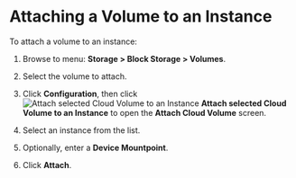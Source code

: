 # Attaching a Volume to an Instance

To attach a volume to an instance:

1.  Browse to menu: **Storage > Block Storage > Volumes**.

2.  Select the volume to attach.

3.  Click **Configuration**, then click ![Attach selected Cloud Volume to an Instance](../images/volume-icon.png) **Attach selected Cloud Volume to an Instance** to open the **Attach Cloud Volume** screen.

4.  Select an instance from the list.

5.  Optionally, enter a **Device Mountpoint**.

6.  Click **Attach**.
